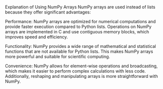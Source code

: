 
Explanation of Using NumPy Arrays
NumPy arrays are used instead of lists because they offer significant advantages:

Performance: NumPy arrays are optimized for numerical computations and provide faster execution compared to Python lists. Operations on NumPy arrays are implemented in C and use contiguous memory blocks, which improves speed and efficiency.

Functionality: NumPy provides a wide range of mathematical and statistical functions that are not available for Python lists. This makes NumPy arrays more powerful and suitable for scientific computing.

Convenience: NumPy allows for element-wise operations and broadcasting, which makes it easier to perform complex calculations with less code. Additionally, reshaping and manipulating arrays is more straightforward with NumPy.